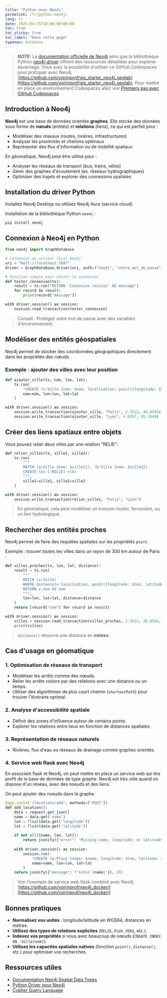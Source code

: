 ```yaml
---
title: "Python avec Neo4j"
permalink: /fr/python-neo4j/
lang: fr
date: 2025-04-25T10:00:00+00:00
toc: true
toc_sticky: true
toc_label: "Dans cette page"
typenav: database
---
```


> **_NOTE:_** La [documentation officielle de Neo4j](https://neo4j.com/docs/) ainsi que la bibliothèque Python [neo4j-driver](https://neo4j.com/docs/api/python-driver/current/) offrent des ressources détaillées pour explorer davantage. Vous avez la possibilité d'utiliser ce GitHub Codespaces pour pratiquer avec Neo4j [https://github.com/voirinprof/gis_starter_neo4j_geolab](https://github.com/voirinprof/gis_starter_neo4j_geolab). Pour mettre en place un environnement Codespaces allez voir [Premiers pas avec GitHub Codespaces](/fr/codespaces-intro/).

## Introduction à Neo4j

**Neo4j** est une base de données orientée **graphes**. Elle stocke des données sous forme de **nœuds** (entités) et **relations** (liens), ce qui est parfait pour :
- Modéliser des réseaux (routes, rivières, infrastructures)
- Analyser les proximités et chemins optimaux
- Représenter des flux d'information ou de mobilité spatiaux

En géomatique, Neo4j peut être utilisé pour :
- Analyser les réseaux de transport (bus, trains, vélos)
- Gérer des graphes d'écoulement (ex. réseaux hydrographiques)
- Optimiser des trajets et explorer des connexions spatiales

## Installation du driver Python

Installez Neo4j Desktop ou utilisez Neo4j Aura (service cloud).

Installation de la bibliothèque Python `neo4j` :

```shell
pip install neo4j
```

## Connexion à Neo4j en Python

```python
from neo4j import GraphDatabase

# Connexion au serveur local Neo4j
uri = "bolt://localhost:7687"
driver = GraphDatabase.driver(uri, auth=("neo4j", "votre_mot_de_passe"))

# Fonction simple pour tester la connexion
def tester_connexion(tx):
    result = tx.run("RETURN 'Connexion réussie' AS message")
    for record in result:
        print(record["message"])

with driver.session() as session:
    session.read_transaction(tester_connexion)
```

> Conseil : Protégez votre mot de passe avec des variables d'environnement.

## Modéliser des entités géospatiales

Neo4j permet de stocker des coordonnées géographiques directement dans les propriétés des nœuds.

### Exemple : ajouter des villes avec leur position

```python
def ajouter_ville(tx, nom, lon, lat):
    tx.run(
        "CREATE (v:Ville {nom: $nom, localisation: point({longitude: $lon, latitude: $lat})})",
        nom=nom, lon=lon, lat=lat
    )

with driver.session() as session:
    session.write_transaction(ajouter_ville, "Paris", 2.3522, 48.8566)
    session.write_transaction(ajouter_ville, "Lyon", 4.8357, 45.7640)
```

## Créer des liens spatiaux entre objets

Vous pouvez relier deux villes par une relation "RELIE":

```python
def relier_villes(tx, ville1, ville2):
    tx.run(
        """
        MATCH (a:Ville {nom: $ville1}), (b:Ville {nom: $ville2})
        CREATE (a)-[:RELIE]->(b)
        """,
        ville1=ville1, ville2=ville2
    )

with driver.session() as session:
    session.write_transaction(relier_villes, "Paris", "Lyon")
```

> En géomatique, cela peut modéliser un tronçon routier, ferroviaire, ou un lien hydrologique.

## Rechercher des entités proches

Neo4j permet de faire des requêtes spatiales sur les propriétés `point`.

Exemple : trouver toutes les villes dans un rayon de 300 km autour de Paris :

```python
def villes_proches(tx, lon, lat, distance):
    result = tx.run(
        """
        MATCH (v:Ville)
        WHERE distance(v.localisation, point({longitude: $lon, latitude: $lat})) < $distance
        RETURN v.nom AS nom
        """,
        lon=lon, lat=lat, distance=distance
    )
    return [record["nom"] for record in result]

with driver.session() as session:
    villes = session.read_transaction(villes_proches, 2.3522, 48.8566, 300000)
    print(villes)
```

> `distance()` retourne une distance en **mètres**.

## Cas d'usage en géomatique

### 1. Optimisation de réseaux de transport

- Modéliser les arrêts comme des nœuds.
- Relier les arrêts voisins par des relations avec une distance ou un temps.
- Utiliser des algorithmes de plus court chemin (`shortestPath`) pour trouver l'itinéraire optimal.

### 2. Analyse d'accessibilité spatiale

- Définir des zones d'influence autour de certains points.
- Explorer les relations entre lieux en fonction de distances spatiales.

### 3. Représentation de réseaux naturels

- Rivières, flux d'eau ou réseaux de drainage comme graphes orientés.

### 4. Service web flask avec Neo4j

En associant flask et Neo4j, on peut mettre en place un service web qui tire profit de la base de données de type graphe.
Neo4j est très utile quand on dispose d'un réseau, avec des noeuds et des liens.

On peut ajouter des noeuds dans le graphe.

```python
@app.route('/locations/add', methods=['POST'])
def add_location():
    data = request.get_json()
    name = data.get('name')
    lon = float(data.get('longitude'))
    lat = float(data.get('latitude'))
    
    if not all([name, lon, lat]):
        return jsonify({"error": "Missing name, longitude, or latitude"}), 400
    
    with driver.session() as session:
        session.run(
            "CREATE (p:Place {name: $name, longitude: $lon, latitude: $lat})",
            name=name, lon=lon, lat=lat
        )
    return jsonify({"message": f"Added {name}"}), 201
```

> Voir l'exemple de service web flask combiné avec Neo4j [https://github.com/voirinprof/neo4j_docker/](https://github.com/voirinprof/neo4j_docker/)

## Bonnes pratiques

- **Normalisez vos unités** : longitude/latitude en WGS84, distances en mètres.
- **Utilisez des types de relations explicites** (`RELIE`, `FLUX_VERS`, etc.).
- **Indexez vos propriétés** si vous avez beaucoup de nœuds (`CREATE INDEX ON :Ville(nom)`).
- **Utilisez les capacités spatiales natives** (fonction `point()`, `distance()`, etc.) pour optimiser vos recherches.

## Ressources utiles

- [Documentation Neo4j Spatial Data Types](https://neo4j.com/docs/cypher-manual/current/functions/spatial/)
- [Python Driver pour Neo4j](https://neo4j.com/docs/api/python-driver/current/)
- [Cypher Query Language](https://neo4j.com/docs/cypher-manual/current/)